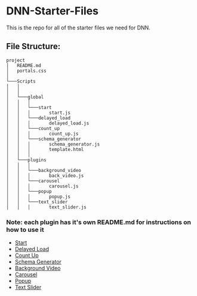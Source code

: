 # DNN-Starter-Files

This is the repo for all of the starter files we need for DNN.

## File Structure:

```
project
│   README.md
│   portals.css
│
└───Scripts
│   │
│   │
│   └───global
│   │   │
│   │   └───start
│   │   │       start.js
│   │   └───delayed_load
│   │   │       delayed_load.js
│   │   └───count_up
│   │   │       count_up.js
│   │   └───schema_generator
│   │   │       schema_generator.js
│   │   │       template.html
│   │   │
│   └───plugins
│   │   │
│   │   └───background_video
│   │   │       back_video.js
│   │   └───carousel
│   │   │       carousel.js
│   │   └───popup
│   │   │       popup.js
│   │   └───text_slider
│   │   │       text_slider.js
```

### Note: each plugin has it's own README.md for instructions on how to use it

- [Start](https://github.com/Webmarkets/DNN-Files/tree/main/Scripts/global/start)
- [Delayed Load](https://github.com/Webmarkets/DNN-Files/tree/main/Scripts/global/delayed_load)
- [Count Up](https://github.com/Webmarkets/DNN-Files/tree/main/Scripts/global/count_up)
- [Schema Generator](https://github.com/Webmarkets/DNN-Files/tree/main/Scripts/global/schema_generator)
- [Background Video](https://github.com/Webmarkets/DNN-Files/tree/main/Scripts/plugins/background_video)
- [Carousel](https://github.com/Webmarkets/DNN-Files/tree/main/Scripts/plugins/carousel)
- [Popup](https://github.com/Webmarkets/DNN-Files/tree/main/Scripts/plugins/popup)
- [Text Slider](https://github.com/Webmarkets/DNN-Files/tree/main/Scripts/plugins/text_slider)
